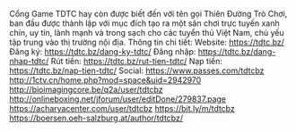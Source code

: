 Cổng Game TDTC hay còn được biết đến với tên gọi Thiên Đường Trò Chơi, ban đầu được thành lập với mục đích tạo ra một sân chơi trực tuyến xanh chín, uy tín, lành mạnh và trong sạch cho các tuyển thủ Việt Nam, chủ yếu tập trung vào thị trường nội địa.
Thông tin chi tiết:
Website: https://tdtc.bz/
Đăng ký: https://tdtc.bz/dang-ky-tdtc/
Đăng nhập: https://tdtc.bz/dang-nhap-tdtc/
Rút tiền: https://tdtc.bz/rut-tien-tdtc/
Nạp tiền: https://tdtc.bz/nap-tien-tdtc/
Social:
https://www.passes.com/tdtcbz
http://1ctv.cn/home.php?mod=space&uid=2942970
http://bioimagingcore.be/q2a/user/tdtcbz
http://onlineboxing.net/jforum/user/editDone/279837.page
https://acharyacenter.com/user/tdtcbz
https://bit.ly/m/tdtcbz
https://boersen.oeh-salzburg.at/author/tdtcbz/
